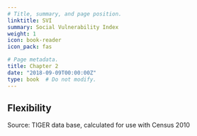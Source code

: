 ```yaml
---
# Title, summary, and page position.
linktitle: SVI
summary: Social Vulnerability Index
weight: 1
icon: book-reader
icon_pack: fas

# Page metadata.
title: Chapter 2
date: "2018-09-09T00:00:00Z"
type: book  # Do not modify.
---
```


## Flexibility

Source: TIGER data base, calculated for use with Census 2010